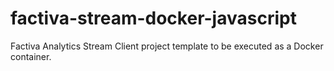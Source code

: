 # factiva-stream-docker-javascript
Factiva Analytics Stream Client project template to be executed as a Docker container.
